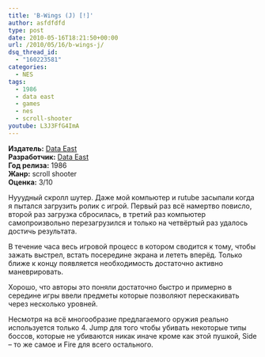 ```yaml
---
title: 'B-Wings (J) [!]'
author: asfdfdfd
type: post
date: 2010-05-16T18:21:50+00:00
url: /2010/05/16/b-wings-j/
dsq_thread_id:
  - "160223581"
categories:
  - NES
tags:
  - 1986
  - data east
  - games
  - nes
  - scroll-shooter
youtube: L3J3FfG4ImA
---
```

**Издатель:** [Data East][1]  
**Разработчик:** [Data East][1]  
**Год релиза:** 1986  
**Жанр:** scroll shooter  
**Оценка:** 3/10

Нууудный скролл шутер. Даже мой компьютер и rutube засыпали когда я пытался загрузить ролик с игрой. Первый раз всё намертво повисло, второй раз загрузка сбросилась, в третий раз компьютер самопроизвольно перезагрузился и только на четвёртый раз удалось достичь результата.

<!--more-->

В течение часа весь игровой процесс в котором сводится к тому, чтобы зажать выстрел, встать посередине экрана и лететь вперёд. Только ближе к концу появляется необходимость достаточно активно маневрировать. 

Хорошо, что авторы это поняли достаточно быстро и примерно в середине игры ввели предметы которые позволяют перескакивать через несколько уровней.

Несмотря на всё многообразие предлагаемого оружия реально используется только 4. Jump для того чтобы убивать некоторые типы боссов, которые не убиваются никак иначе кроме как этой пушкой, Side – то же самое и Fire для всего остального.

 [1]: https://www.mobygames.com/company/data-east-corporation
